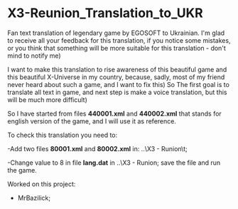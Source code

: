 # X3-Reunion_Translation_to_UKR
  Fan text translation of legendary game by EGOSOFT to Ukrainian. I'm glad to receive all your feedback for this translation, if you notice some mistakes, or you think that something will be more suitable for this translation - don't mind to notify me)
  
I want to make this translation to rise awareness of this beautiful game and this beautiful X-Universe in my country, because, sadly, most of my friend never heard about such a game, and I want to fix this) So The first goal is to translate all text in game, and next step is make a voice translation, but this will be much more difficult)
 
So I have started from files **440001.xml** and **440002.xml** that stands for english version of the game, and I will use it as reference.
  
 To check this translation you need to:
 
  -Add two files **80001.xml** and **80002.xml** in: ..\X3 - Runion\t;
  
  -Change value to 8 in file **lang.dat** in ..\X3 - Runion; save the file and run the game.

Worked on this project:
 - MrBazilick;
